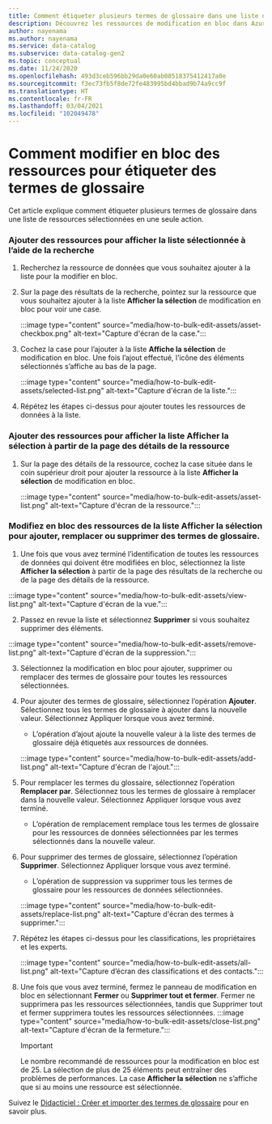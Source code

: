 ```yaml
---
title: Comment étiqueter plusieurs termes de glossaire dans une liste de ressources sélectionnées
description: Découvrez les ressources de modification en bloc dans Azure Purview.
author: nayenama
ms.author: nayenama
ms.service: data-catalog
ms.subservice: data-catalog-gen2
ms.topic: conceptual
ms.date: 11/24/2020
ms.openlocfilehash: 493d3ceb596bb29da0e60ab08518375412417a0e
ms.sourcegitcommit: f3ec73fb5f8de72fe483995bd4bbad9b74a9cc9f
ms.translationtype: HT
ms.contentlocale: fr-FR
ms.lasthandoff: 03/04/2021
ms.locfileid: "102049478"
---
```

# <a name="how-to-bulk-edit-assets-to-tag-glossary-terms"></a>Comment modifier en bloc des ressources pour étiqueter des termes de glossaire

Cet article explique comment étiqueter plusieurs termes de glossaire dans une liste de ressources sélectionnées en une seule action.

### <a name="add-assets-to-view-selected-list-using-search"></a>Ajouter des ressources pour afficher la liste sélectionnée à l’aide de la recherche

1. Recherchez la ressource de données que vous souhaitez ajouter à la liste pour la modifier en bloc.

2. Sur la page des résultats de la recherche, pointez sur la ressource que vous souhaitez ajouter à la liste **Afficher la sélection** de modification en bloc pour voir une case.

   :::image type="content" source="media/how-to-bulk-edit-assets/asset-checkbox.png" alt-text="Capture d'écran de la case.":::

3. Cochez la case pour l’ajouter à la liste **Affiche la sélection** de modification en bloc. Une fois l’ajout effectué, l’icône des éléments sélectionnés s’affiche au bas de la page.

   :::image type="content" source="media/how-to-bulk-edit-assets/selected-list.png" alt-text="Capture d'écran de la liste.":::

4. Répétez les étapes ci-dessus pour ajouter toutes les ressources de données à la liste.

### <a name="add-assets-to-view-selected-list-from-asset-detail-page"></a>Ajouter des ressources pour afficher la liste Afficher la sélection à partir de la page des détails de la ressource

1. Sur la page des détails de la ressource, cochez la case située dans le coin supérieur droit pour ajouter la ressource à la liste **Afficher la sélection** de modification en bloc.

   :::image type="content" source="media/how-to-bulk-edit-assets/asset-list.png" alt-text="Capture d'écran de la ressource.":::

### <a name="bulk-edit-assets-in-the-view-selected-list-to-add-replace-or-remove-glossary-terms"></a>Modifiez en bloc des ressources de la liste Afficher la sélection pour ajouter, remplacer ou supprimer des termes de glossaire.

1. Une fois que vous avez terminé l’identification de toutes les ressources de données qui doivent être modifiées en bloc, sélectionnez la liste **Afficher la sélection** à partir de la page des résultats de la recherche ou de la page des détails de la ressource.

:::image type="content" source="media/how-to-bulk-edit-assets/view-list.png" alt-text="Capture d'écran de la vue.":::

2. Passez en revue la liste et sélectionnez **Supprimer** si vous souhaitez supprimer des éléments.

:::image type="content" source="media/how-to-bulk-edit-assets/remove-list.png" alt-text="Capture d'écran de la suppression.":::

3. Sélectionnez la modification en bloc pour ajouter, supprimer ou remplacer des termes de glossaire pour toutes les ressources sélectionnées.

4. Pour ajouter des termes de glossaire, sélectionnez l’opération **Ajouter**. Sélectionnez tous les termes de glossaire à ajouter dans la nouvelle valeur. Sélectionnez Appliquer lorsque vous avez terminé.
    - L’opération d’ajout ajoute la nouvelle valeur à la liste des termes de glossaire déjà étiquetés aux ressources de données.  
   
    :::image type="content" source="media/how-to-bulk-edit-assets/add-list.png" alt-text="Capture d'écran de l'ajout.":::

5. Pour remplacer les termes du glossaire, sélectionnez l’opération **Remplacer par**. Sélectionnez tous les termes de glossaire à remplacer dans la nouvelle valeur. Sélectionnez Appliquer lorsque vous avez terminé.
    - L’opération de remplacement remplace tous les termes de glossaire pour les ressources de données sélectionnées par les termes sélectionnés dans la nouvelle valeur.
   
6. Pour supprimer des termes de glossaire, sélectionnez l’opération **Supprimer**. Sélectionnez Appliquer lorsque vous avez terminé.
    - L’opération de suppression va supprimer tous les termes de glossaire pour les ressources de données sélectionnées.
   
    :::image type="content" source="media/how-to-bulk-edit-assets/replace-list.png" alt-text="Capture d'écran des termes à supprimer.":::

7. Répétez les étapes ci-dessus pour les classifications, les propriétaires et les experts.

    :::image type="content" source="media/how-to-bulk-edit-assets/all-list.png" alt-text="Capture d’écran des classifications et des contacts.":::

8. Une fois que vous avez terminé, fermez le panneau de modification en bloc en sélectionnant **Fermer** ou **Supprimer tout et fermer**. Fermer ne supprimera pas les ressources sélectionnées, tandis que Supprimer tout et fermer supprimera toutes les ressources sélectionnées.
    :::image type="content" source="media/how-to-bulk-edit-assets/close-list.png" alt-text="Capture d'écran de la fermeture.":::

   > [!Important]
   > Le nombre recommandé de ressources pour la modification en bloc est de 25. La sélection de plus de 25 éléments peut entraîner des problèmes de performances.
   > La case **Afficher la sélection** ne s’affiche que si au moins une ressource est sélectionnée.


Suivez le [Didacticiel : Créer et importer des termes de glossaire](how-to-create-import-export-glossary.md) pour en savoir plus.
